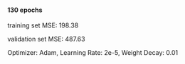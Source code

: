 #### 130 epochs

training set MSE: 198.38

validation set MSE: 487.63

Optimizer: Adam, Learning Rate: 2e-5, Weight Decay: 0.01

